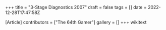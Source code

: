 +++
title = "3-Stage Diagnostics 2007"
draft = false
tags = []
date = 2022-12-28T17:47:58Z

[Article]
contributors = ["The 64th Gamer"]
gallery = []
+++
wikitext
